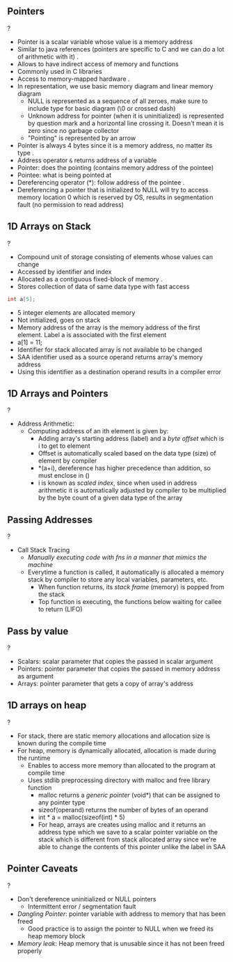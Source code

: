 ## Pointers
?
- Pointer is a scalar variable whose value is a memory address
- Similar to java references (pointers are specific to C and we can do a lot of arithmetic with it)
.
- Allows to have indirect access of memory and functions
- Commonly used in C libraries
- Access to memory-mapped hardware
.
- In representation, we use basic memory diagram and linear memory diagram
	- NULL is represented as a sequence of all zeroes, make sure to include type for basic diagram (\\0 or crossed dash)
	- Unknown address for pointer (when it is uninitialized) is represented by question mark and a horizontal line crossing it. Doesn't mean it is zero since no garbage collector
	- "Pointing" is represented by an arrow
- Pointer is always 4 bytes since it is a memory address, no matter its type
.
- Address operator `&` returns address of a variable
- Pointer: does the pointing (contains memory address of the pointee)
- Pointee: what is being pointed at
- Dereferencing operator (\*): follow address of the pointee
.
- Dereferencing a pointer that is initialized to NULL will try to access memory location 0 which is reserved by OS, results in segmentation fault (no permission to read address)
<!--SR:!2025-10-01,3,250-->

## 1D Arrays on Stack
?
- Compound unit of storage consisting of elements whose values can change
- Accessed by identifier and index
- Allocated as a contiguous fixed-block of memory
.
- Stores collection of data of same data type with fast access
```C
int a[5];
```
- 5 integer elements are allocated memory
- Not initialized, goes on stack
- Memory address of the array is the memory address of the first element. Label a is associated with the first element
- a\[1] = 11;
- Identifier for stack allocated array is not available to be changed
- SAA identifier used as a source operand returns array's memory address
- Using this identifier as a destination operand results in a compiler error
<!--SR:!2025-10-01,3,250-->

## 1D Arrays and Pointers
?
- Address Arithmetic:
	- Computing address of an ith element is given by:
		- Adding array's starting address (label) and a *byte offset* which is i to get to element
		- Offset is automatically scaled based on the data type (size) of element by compiler
		- \*(a+i), dereference has higher precedence than addition, so must enclose in ()
		- i is known as *scaled index*, since when used in address arithmetic it is automatically adjusted by compiler to be multiplied by the byte count of a given data type of the array

## Passing Addresses
?
- Call Stack Tracing
	- *Manually executing code with fns in a manner that mimics the machine*
	- Everytime a function is called, it automatically is allocated a memory stack by compiler to store any local variables, parameters, etc.
		- When function returns, its *stack frame* (memory) is popped from the stack
		- Top function is executing, the functions below waiting for callee to return (LIFO)

## Pass by value
?
- Scalars: scalar parameter that copies the passed in scalar argument
- Pointers: pointer parameter that copies the passed in memory address as argument
- Arrays: pointer parameter that gets a copy of array's address

## 1D arrays on heap
?
- For stack, there are static memory allocations and allocation size is known during the compile time
- For heap, memory is dynamically allocated, allocation is made during the runtime
	- Enables to access more memory than allocated to the program at compile time
	- Uses stdlib preprocessing directory with malloc and free library function
		- malloc returns a *generic* *pointer* (void*) that can be assigned to any pointer type
		- sizeof(operand) returns the number of bytes of an operand
		- int * a = malloc(sizeof(int) * 5)
		- For heap, arrays are creates using malloc and it returns an address type which we save to a scalar pointer variable on the stack which is different from stack allocated array since we're able to change the contents of this pointer unlike the label in SAA

## Pointer Caveats
?
- Don't dereference uninitialized or NULL pointers
	- Intermittent error / segmentation fault
- *Dangling Pointer*: pointer variable with address to memory that has been freed
	- Good practice is to assign the pointer to NULL when we freed its heap memory block
- *Memory leak*: Heap memory that is unusable since it has not been freed properly